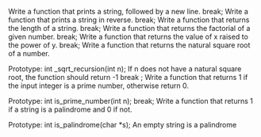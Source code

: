 Write a function that prints a string, followed by a new line. break;
Write a function that prints a string in reverse. break;
Write a function that returns the length of a string. break;
Write a function that returns the factorial of a given number. break;
Write a function that returns the value of x raised to the power of y. break;
Write a function that returns the natural square root of a number.

Prototype: int _sqrt_recursion(int n);
If n does not have a natural square root, the function should return -1 break ;
Write a function that returns 1 if the input integer is a prime number, otherwise return 0.

Prototype: int is_prime_number(int n); break;
Write a function that returns 1 if a string is a palindrome and 0 if not.

Prototype: int is_palindrome(char *s);
An empty string is a palindrome
